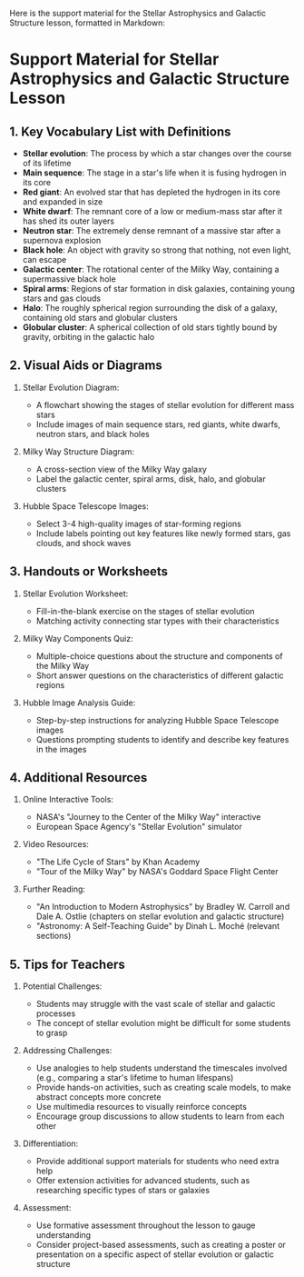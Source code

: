 Here is the support material for the Stellar Astrophysics and Galactic Structure lesson, formatted in Markdown:

# Support Material for Stellar Astrophysics and Galactic Structure Lesson

## 1. Key Vocabulary List with Definitions

- **Stellar evolution**: The process by which a star changes over the course of its lifetime
- **Main sequence**: The stage in a star's life when it is fusing hydrogen in its core
- **Red giant**: An evolved star that has depleted the hydrogen in its core and expanded in size
- **White dwarf**: The remnant core of a low or medium-mass star after it has shed its outer layers
- **Neutron star**: The extremely dense remnant of a massive star after a supernova explosion
- **Black hole**: An object with gravity so strong that nothing, not even light, can escape
- **Galactic center**: The rotational center of the Milky Way, containing a supermassive black hole
- **Spiral arms**: Regions of star formation in disk galaxies, containing young stars and gas clouds
- **Halo**: The roughly spherical region surrounding the disk of a galaxy, containing old stars and globular clusters
- **Globular cluster**: A spherical collection of old stars tightly bound by gravity, orbiting in the galactic halo

## 2. Visual Aids or Diagrams

1. Stellar Evolution Diagram:
   - A flowchart showing the stages of stellar evolution for different mass stars
   - Include images of main sequence stars, red giants, white dwarfs, neutron stars, and black holes

2. Milky Way Structure Diagram:
   - A cross-section view of the Milky Way galaxy
   - Label the galactic center, spiral arms, disk, halo, and globular clusters

3. Hubble Space Telescope Images:
   - Select 3-4 high-quality images of star-forming regions
   - Include labels pointing out key features like newly formed stars, gas clouds, and shock waves

## 3. Handouts or Worksheets

1. Stellar Evolution Worksheet:
   - Fill-in-the-blank exercise on the stages of stellar evolution
   - Matching activity connecting star types with their characteristics

2. Milky Way Components Quiz:
   - Multiple-choice questions about the structure and components of the Milky Way
   - Short answer questions on the characteristics of different galactic regions

3. Hubble Image Analysis Guide:
   - Step-by-step instructions for analyzing Hubble Space Telescope images
   - Questions prompting students to identify and describe key features in the images

## 4. Additional Resources

1. Online Interactive Tools:
   - NASA's "Journey to the Center of the Milky Way" interactive
   - European Space Agency's "Stellar Evolution" simulator

2. Video Resources:
   - "The Life Cycle of Stars" by Khan Academy
   - "Tour of the Milky Way" by NASA's Goddard Space Flight Center

3. Further Reading:
   - "An Introduction to Modern Astrophysics" by Bradley W. Carroll and Dale A. Ostlie (chapters on stellar evolution and galactic structure)
   - "Astronomy: A Self-Teaching Guide" by Dinah L. Moché (relevant sections)

## 5. Tips for Teachers

1. Potential Challenges:
   - Students may struggle with the vast scale of stellar and galactic processes
   - The concept of stellar evolution might be difficult for some students to grasp

2. Addressing Challenges:
   - Use analogies to help students understand the timescales involved (e.g., comparing a star's lifetime to human lifespans)
   - Provide hands-on activities, such as creating scale models, to make abstract concepts more concrete
   - Use multimedia resources to visually reinforce concepts
   - Encourage group discussions to allow students to learn from each other

3. Differentiation:
   - Provide additional support materials for students who need extra help
   - Offer extension activities for advanced students, such as researching specific types of stars or galaxies

4. Assessment:
   - Use formative assessment throughout the lesson to gauge understanding
   - Consider project-based assessments, such as creating a poster or presentation on a specific aspect of stellar evolution or galactic structure